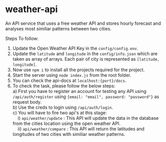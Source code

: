 # weather-api
An API service that uses a free weather API and stores hourly forecast and analyses most similiar patterns between two cities.

Steps To follow:<br>
1) Update the Open Weather API Key in the `config/config.env`.<br>
2) Update the `latitude` and `longitude` in the `config/info.json` which are taken as array of arrays. Each pair of city is represented as `[latitude, longitude]`.<br>
3) Now use `npm i` to install all the projects required for the project.<br>
4) Start the server using `node index.js` from the root folder.<br>
5) You can check the api-docs at `localhost:{port}/docs`.<br>
6) To check the task, please follow the below steps:<br>
  a) First you have to register an account for testing any API using `/api/auth/register` using `{email: "email", password: "password"}` as request body. <br>
  b) Use the creds to login using `/api/auth/login`. <br>
  c) You will have to fire two api's at this stage: <br>
  &nbsp;&nbsp;&nbsp;&nbsp;i) `api/weather/update` : This API will update the data in the database from the cities location using the open weather API. <br>
  &nbsp;&nbsp;&nbsp;&nbsp;ii) `api/weather/compare` : This API will return the latitudes and longitudes of two cities with similiar weather patterns. <br>
